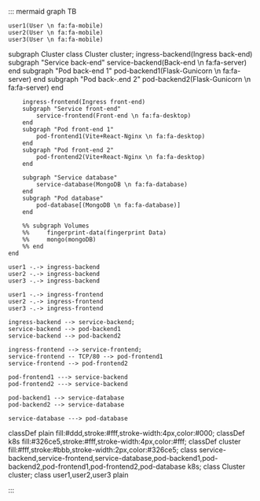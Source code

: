::: mermaid
graph TB

    user1(User \n fa:fa-mobile)
    user2(User \n fa:fa-mobile)
    user3(User \n fa:fa-mobile)

subgraph Cluster
class Cluster cluster;
ingress-backend(Ingress back-end)
subgraph "Service back-end"
service-backend(Back-end \n fa:fa-server)
end
subgraph "Pod back-end 1"
pod-backend1(Flask-Gunicorn \n fa:fa-server)
end
subgraph "Pod back-.end 2"
pod-backend2(Flask-Gunicorn \n fa:fa-server)
end

        ingress-frontend(Ingress front-end)
        subgraph "Service front-end"
            service-frontend(Front-end \n fa:fa-desktop)
        end
        subgraph "Pod front-end 1"
            pod-frontend1(Vite+React-Nginx \n fa:fa-desktop)
        end
        subgraph "Pod front-end 2"
            pod-frontend2(Vite+React-Nginx \n fa:fa-desktop)
        end

        subgraph "Service database"
            service-database(MongoDB \n fa:fa-database)
        end
        subgraph "Pod database"
            pod-database[(MongoDB \n fa:fa-database)]
        end

        %% subgraph Volumes
        %%     fingerprint-data(fingerprint Data)
        %%     mongo(mongoDB)
        %% end
    end

    user1 -.-> ingress-backend
    user2 -.-> ingress-backend
    user3 -.-> ingress-backend

    user1 -.-> ingress-frontend
    user2 -.-> ingress-frontend
    user3 -.-> ingress-frontend

    ingress-backend --> service-backend;
    service-backend --> pod-backend1
    service-backend --> pod-backend2

    ingress-frontend --> service-frontend;
    service-frontend -- TCP/80 --> pod-frontend1
    service-frontend --> pod-frontend2

    pod-frontend1 ---> service-backend
    pod-frontend2 ---> service-backend

    pod-backend1 --> service-database
    pod-backend2 --> service-database

    service-database ---> pod-database

classDef plain fill:#ddd,stroke:#fff,stroke-width:4px,color:#000;
classDef k8s fill:#326ce5,stroke:#fff,stroke-width:4px,color:#fff;
classDef cluster fill:#fff,stroke:#bbb,stroke-width:2px,color:#326ce5;
class service-backend,service-frontend,service-database,pod-backend1,pod-backend2,pod-frontend1,pod-frontend2,pod-database k8s;
class Cluster cluster;
class user1,user2,user3 plain

:::
